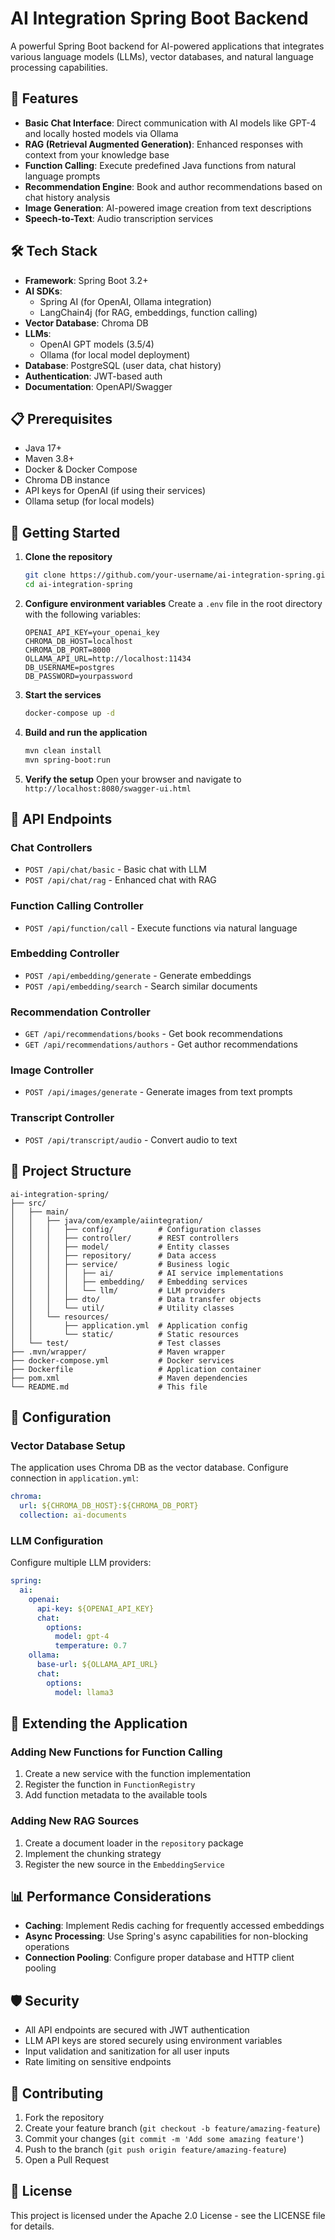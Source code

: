 # AI Integration Spring Boot Backend

A powerful Spring Boot backend for AI-powered applications that integrates various language models (LLMs), vector databases, and natural language processing capabilities.

## 🚀 Features

- **Basic Chat Interface**: Direct communication with AI models like GPT-4 and locally hosted models via Ollama
- **RAG (Retrieval Augmented Generation)**: Enhanced responses with context from your knowledge base
- **Function Calling**: Execute predefined Java functions from natural language prompts
- **Recommendation Engine**: Book and author recommendations based on chat history analysis
- **Image Generation**: AI-powered image creation from text descriptions
- **Speech-to-Text**: Audio transcription services

## 🛠️ Tech Stack

- **Framework**: Spring Boot 3.2+
- **AI SDKs**: 
  - Spring AI (for OpenAI, Ollama integration)
  - LangChain4j (for RAG, embeddings, function calling)
- **Vector Database**: Chroma DB
- **LLMs**: 
  - OpenAI GPT models (3.5/4)
  - Ollama (for local model deployment)
- **Database**: PostgreSQL (user data, chat history)
- **Authentication**: JWT-based auth
- **Documentation**: OpenAPI/Swagger

## 📋 Prerequisites

- Java 17+
- Maven 3.8+
- Docker & Docker Compose
- Chroma DB instance
- API keys for OpenAI (if using their services)
- Ollama setup (for local models)

## 🚦 Getting Started

1. **Clone the repository**
   ```bash
   git clone https://github.com/your-username/ai-integration-spring.git
   cd ai-integration-spring
   ```

2. **Configure environment variables**
   Create a `.env` file in the root directory with the following variables:
   ```
   OPENAI_API_KEY=your_openai_key
   CHROMA_DB_HOST=localhost
   CHROMA_DB_PORT=8000
   OLLAMA_API_URL=http://localhost:11434
   DB_USERNAME=postgres
   DB_PASSWORD=yourpassword
   ```

3. **Start the services**
   ```bash
   docker-compose up -d
   ```

4. **Build and run the application**
   ```bash
   mvn clean install
   mvn spring-boot:run
   ```

5. **Verify the setup**
   Open your browser and navigate to `http://localhost:8080/swagger-ui.html`

## 🔌 API Endpoints

### Chat Controllers
- `POST /api/chat/basic` - Basic chat with LLM
- `POST /api/chat/rag` - Enhanced chat with RAG

### Function Calling Controller
- `POST /api/function/call` - Execute functions via natural language

### Embedding Controller
- `POST /api/embedding/generate` - Generate embeddings
- `POST /api/embedding/search` - Search similar documents

### Recommendation Controller
- `GET /api/recommendations/books` - Get book recommendations
- `GET /api/recommendations/authors` - Get author recommendations

### Image Controller
- `POST /api/images/generate` - Generate images from text prompts

### Transcript Controller
- `POST /api/transcript/audio` - Convert audio to text

## 📁 Project Structure

```
ai-integration-spring/
├── src/
│   ├── main/
│   │   ├── java/com/example/aiintegration/
│   │   │   ├── config/          # Configuration classes
│   │   │   ├── controller/      # REST controllers
│   │   │   ├── model/           # Entity classes
│   │   │   ├── repository/      # Data access
│   │   │   ├── service/         # Business logic
│   │   │   │   ├── ai/          # AI service implementations
│   │   │   │   ├── embedding/   # Embedding services
│   │   │   │   └── llm/         # LLM providers
│   │   │   ├── dto/             # Data transfer objects
│   │   │   └── util/            # Utility classes
│   │   └── resources/
│   │       ├── application.yml  # Application config
│   │       └── static/          # Static resources
│   └── test/                    # Test classes
├── .mvn/wrapper/                # Maven wrapper
├── docker-compose.yml           # Docker services
├── Dockerfile                   # Application container
├── pom.xml                      # Maven dependencies
└── README.md                    # This file
```

## 🔧 Configuration

### Vector Database Setup
The application uses Chroma DB as the vector database. Configure connection in `application.yml`:

```yaml
chroma:
  url: ${CHROMA_DB_HOST}:${CHROMA_DB_PORT}
  collection: ai-documents
```

### LLM Configuration
Configure multiple LLM providers:

```yaml
spring:
  ai:
    openai:
      api-key: ${OPENAI_API_KEY}
      chat:
        options:
          model: gpt-4
          temperature: 0.7
    ollama:
      base-url: ${OLLAMA_API_URL}
      chat:
        options:
          model: llama3
```

## 🧩 Extending the Application

### Adding New Functions for Function Calling
1. Create a new service with the function implementation
2. Register the function in `FunctionRegistry`
3. Add function metadata to the available tools

### Adding New RAG Sources
1. Create a document loader in the `repository` package
2. Implement the chunking strategy
3. Register the new source in the `EmbeddingService`

## 📊 Performance Considerations

- **Caching**: Implement Redis caching for frequently accessed embeddings
- **Async Processing**: Use Spring's async capabilities for non-blocking operations
- **Connection Pooling**: Configure proper database and HTTP client pooling

## 🛡️ Security

- All API endpoints are secured with JWT authentication
- LLM API keys are stored securely using environment variables
- Input validation and sanitization for all user inputs
- Rate limiting on sensitive endpoints

## 🤝 Contributing

1. Fork the repository
2. Create your feature branch (`git checkout -b feature/amazing-feature`)
3. Commit your changes (`git commit -m 'Add some amazing feature'`)
4. Push to the branch (`git push origin feature/amazing-feature`)
5. Open a Pull Request

## 📄 License

This project is licensed under the Apache 2.0 License - see the LICENSE file for details.
